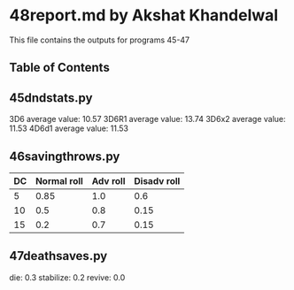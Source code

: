 48report.md by Akshat Khandelwal
================================

This file contains the outputs for programs 45-47

## Table of Contents ##



## 45dndstats.py ##

3D6 average value: 10.57
3D6R1 average value: 13.74
3D6x2 average value: 11.53
4D6d1 average value: 11.53


## 46savingthrows.py ##

| DC	| Normal roll	| Adv roll	| Disadv roll |
|:------|:--------------|:----------|:------------|
|   5   |      0.85     |     1.0   |      0.6    |
|  10   |      0.5      |     0.8   |      0.15   |
|  15   |      0.2      |     0.7   |      0.15   |


## 47deathsaves.py ##

die: 0.3
stabilize: 0.2
revive: 0.0
     